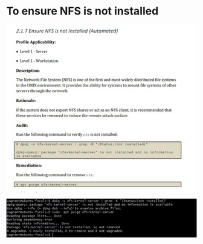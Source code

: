 
# To ensure **NFS** is not installed


![nfs is not installed](/image%20space/ensure%20nfs%20is%20not%20insalled.jpg)

![nfs is not installed](/image%20space/ensure%20nfs%20is%20not%20insalled%20main.jpg)
